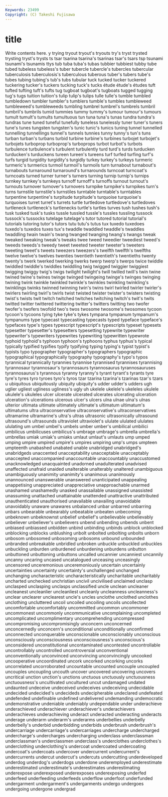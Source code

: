 ```yaml
---
Keywords: 23499 
Copyright: (C) Takeshi Fujisawa
---
```


# title

Write contents here.
y trying tryout tryout's
tryouts try's tryst trysted trysting tryst's trysts ts tsar tsarina
tsarina's tsarinas tsar's tsars tsp tsunami tsunami's tsunamis ttys tub
tuba tuba's tubas tubbier tubbiest tubby tube tubed tubeless tubeless's
tuber tubercle tubercle's tubercles tubercular tuberculosis tuberculosis's tuberculous tuberous tuber's
tubers tube's tubes tubing tubing's tub's tubs tubular tuck tucked
tucker tuckered tuckering tucker's tuckers tucking tuck's tucks étude étude's
études tuft tufted tufting tuft's tufts tug tugboat tugboat's tugboats
tugged tugging tug's tugs tuition tuition's tulip tulip's tulips tulle
tulle's tumble tumbled tumbledown tumbler tumbler's tumblers tumble's tumbles tumbleweed
tumbleweed's tumbleweeds tumbling tumbrel tumbrel's tumbrels tumbril tumbril's tumbrils tumid
tummies tummy tummy's tumour tumour's tumours tumult tumult's tumults tumultuous
tun tuna tuna's tunas tundra tundra's tundras tune tuned tuneful
tunefully tuneless tunelessly tuner tuner's tuners tune's tunes tungsten tungsten's
tunic tunic's tunics tuning tunnel tunnelled tunnelling tunnellings tunnel's tunnels
tunnies tunny tunny's tun's tuns turban turban's turbans turbid turbine
turbine's turbines turbojet turbojet's turbojets turboprop turboprop's turboprops turbot turbot's
turbots turbulence turbulence's turbulent turbulently turd turd's turds turducken turducken's
turduckens tureen tureen's tureens turf turfed turfing turf's turfs turgid
turgidity turgidity's turgidly turkey turkey's turkeys turmeric turmeric's turmerics turmoil
turmoil's turmoils turn turnabout turnabout's turnabouts turnaround turnaround's turnarounds turncoat
turncoat's turncoats turned turner turner's turners turning turnip turnip's turnips
turnkey turnkey's turnkeys turnoff turnoff's turnoffs turnout turnout's turnouts turnover
turnover's turnovers turnpike turnpike's turnpikes turn's turns turnstile turnstile's turnstiles
turntable turntable's turntables turpentine turpentine's turpitude turpitude's turquoise turquoise's turquoises
turret turret's turrets turtle turtledove turtledove's turtledoves turtleneck turtleneck's turtlenecks
turtle's turtles turves tush tushes tush's tusk tusked tusk's tusks
tussle tussled tussle's tussles tussling tussock tussock's tussocks tutelage tutelage's
tutor tutored tutorial tutorial's tutorials tutoring tutor's tutors tutu tutu's
tutus tux tuxedo tuxedoes tuxedo's tuxedos tuxes tux's twaddle twaddled
twaddle's twaddles twaddling twain twain's twang twanged twanging twang's twangs
tweak tweaked tweaking tweak's tweaks twee tweed tweedier tweediest tweed's
tweeds tweeds's tweedy tweet tweeted tweeter tweeter's tweeters tweeting tweet's
tweets tweezers tweezers's twelfth twelfth's twelfths twelve twelve's twelves twenties
twentieth twentieth's twentieths twenty twenty's twerk twerked twerking twerks twerp
twerp's twerps twice twiddle twiddled twiddle's twiddles twiddling twig twigged
twiggier twiggiest twigging twiggy twig's twigs twilight twilight's twill twilled
twill's twin twine twined twine's twines twinge twinged twingeing twinge's
twinges twinging twining twink twinkle twinkled twinkle's twinkles twinkling twinkling's
twinklings twinks twinned twinning twin's twins twirl twirled twirler twirler's
twirlers twirling twirl's twirls twist twisted twister twister's twisters twisting
twist's twists twit twitch twitched twitches twitching twitch's twit's twits
twitted twitter twittered twittering twitter's twitters twitting two twofer twofer's
twofers twofold two's twos twosome twosome's twosomes tycoon tycoon's tycoons
tying tyke tyke's tykes tympana tympanum tympanum's tympanums type typecast
typecasting typecasts typed typeface typeface's typefaces type's types typescript typescript's
typescripts typeset typesets typesetter typesetter's typesetters typesetting typewrite typewriter typewriter's
typewriters typewrites typewriting typewritten typewrote typhoid typhoid's typhoon typhoon's typhoons
typhus typhus's typical typically typified typifies typify typifying typing typing's
typist typist's typists typo typographer typographer's typographers typographic typographical typographically
typography typography's typo's typos tyrannical tyrannically tyrannies tyrannise tyrannised tyrannises
tyrannising tyrannosaur tyrannosaur's tyrannosaurs tyrannosaurus tyrannosauruses tyrannosaurus's tyrannous tyranny tyranny's
tyrant tyrant's tyrants tyre tyre's tyres tyro tyroes tyro's tyros
tzar tzarina tzarina's tzarinas tzar's tzars u ubiquitous ubiquitously ubiquity
ubiquity's udder udder's udders ugh uglier ugliest ugliness ugliness's ugly
uh ukelele ukelele's ukeleles ukulele ukulele's ukuleles ulcer ulcerate ulcerated
ulcerates ulcerating ulceration ulceration's ulcerations ulcerous ulcer's ulcers ulna ulnae
ulna's ulnas ulterior ultimata ultimate ultimately ultimate's ultimatum ultimatum's ultimatums
ultra ultraconservative ultraconservative's ultraconservatives ultramarine ultramarine's ultra's ultras ultrasonic ultrasonically
ultrasound ultrasound's ultrasounds ultraviolet ultraviolet's ululate ululated ululates ululating um
umbel umbel's umbels umber umber's umbilical umbilici umbilicus umbilicuses umbilicus's
umbrage umbrage's umbrella umbrella's umbrellas umiak umiak's umiaks umlaut umlaut's
umlauts ump umped umping umpire umpired umpire's umpires umpiring ump's
umps umpteen umpteenth unabashed unabated unable unabridged unabridged's unabridgeds unaccented
unacceptability unacceptable unacceptably unaccepted unaccompanied unaccountable unaccountably unaccustomed unacknowledged unacquainted
unadorned unadulterated unadvised unaffected unafraid unaided unalterable unalterably unaltered unambiguous
unambiguously unanimity unanimity's unanimous unanimously unannounced unanswerable unanswered unanticipated unappealing
unappetising unappreciated unappreciative unapproachable unarmed unashamed unashamedly unasked unassailable unassigned
unassisted unassuming unattached unattainable unattended unattractive unattributed unauthenticated unauthorised unavailable
unavailing unavoidable unavoidably unaware unawares unbalanced unbar unbarred unbarring unbars
unbearable unbearably unbeatable unbeaten unbecoming unbeknown unbeknownst unbelief unbelief's unbelievable
unbelievably unbeliever unbeliever's unbelievers unbend unbending unbends unbent unbiased unbiassed
unbidden unbind unbinding unbinds unblock unblocked unblocking unblocks unblushing unbolt
unbolted unbolting unbolts unborn unbosom unbosomed unbosoming unbosoms unbound unbounded
unbranded unbreakable unbridled unbroken unbuckle unbuckled unbuckles unbuckling unburden unburdened
unburdening unburdens unbutton unbuttoned unbuttoning unbuttons uncalled uncannier uncanniest uncannily
uncanny uncaring uncased uncatalogued unceasing unceasingly uncensored unceremonious unceremoniously uncertain
uncertainly uncertainties uncertainty uncertainty's unchallenged unchanged unchanging uncharacteristic uncharacteristically uncharitable
uncharitably uncharted unchecked unchristian uncivil uncivilised unclaimed unclasp unclasped unclasping
unclasps unclassified uncle unclean uncleaner uncleanest uncleanlier uncleanliest uncleanly uncleanness
uncleanness's unclear unclearer unclearest uncle's uncles unclothe unclothed unclothes unclothing
uncluttered uncoil uncoiled uncoiling uncoils uncollected uncomfortable uncomfortably uncommitted uncommon
uncommoner uncommonest uncommonly uncommunicative uncomplaining uncompleted uncomplicated uncomplimentary uncomprehending uncompressed
uncompromising uncompromisingly unconcern unconcerned unconcernedly unconcern's unconditional unconditionally unconfirmed unconnected
unconquerable unconscionable unconscionably unconscious unconsciously unconsciousness unconsciousness's unconscious's unconsidered unconstitutional
uncontaminated uncontested uncontrollable uncontrollably uncontrolled uncontroversial unconventional unconventionally unconvinced unconvincing
unconvincingly uncooked uncooperative uncoordinated uncork uncorked uncorking uncorks uncorrelated uncorroborated
uncountable uncounted uncouple uncoupled uncouples uncoupling uncouth uncover uncovered uncovering
uncovers uncritical unction unction's unctions unctuous unctuously unctuousness unctuousness's uncultivated
uncultured uncut undamaged undated undaunted undeceive undeceived undeceives undeceiving undecidable
undecided undecided's undecideds undecipherable undeclared undefeated undefended undefinable undefined undelivered
undemanding undemocratic undemonstrative undeniable undeniably undependable under underachieve underachieved underachiever
underachiever's underachievers underachieves underachieving underact underacted underacting underacts underage underarm
underarm's underarms underbellies underbelly underbelly's underbid underbidding underbids underbrush underbrush's
undercarriage undercarriage's undercarriages undercharge undercharged undercharge's undercharges undercharging underclass underclassman
underclassman's underclassmen underclass's underclothes underclothes's underclothing underclothing's undercoat undercoated undercoating
undercoat's undercoats undercover undercurrent undercurrent's undercurrents undercut undercut's undercuts undercutting
underdeveloped underdog underdog's underdogs underdone underemployed underestimate underestimated underestimate's underestimates
underestimating underexpose underexposed underexposes underexposing underfed underfeed underfeeding underfeeds underflow
underfoot underfunded undergarment undergarment's undergarments undergo undergoes undergoing undergone undergrad

